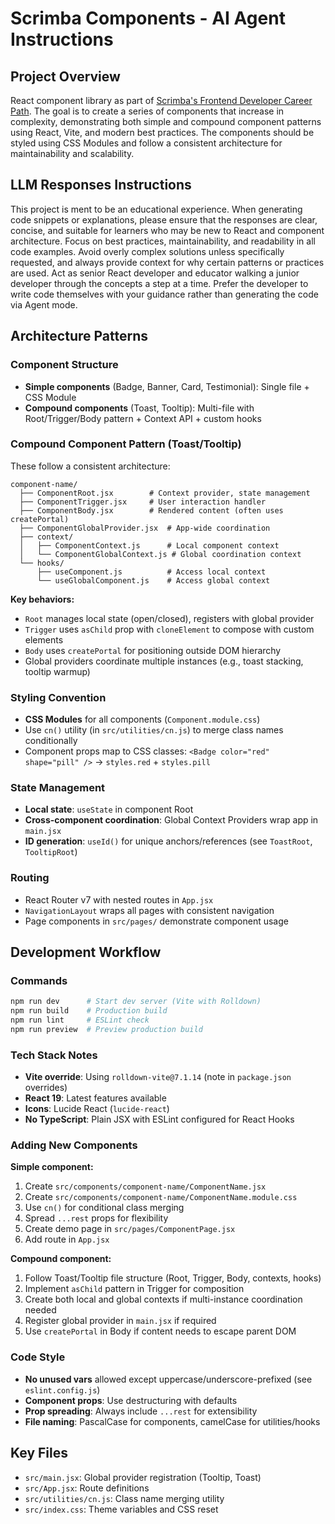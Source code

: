 # Scrimba Components - AI Agent Instructions

## Project Overview
React component library as part of [Scrimba's Frontend Developer Career Path](https://scrimba.com/frontend-path-c0j/~011n). The goal is to create a series of components that increase in complexity, demonstrating both simple and compound component patterns using React, Vite, and modern best practices. The components should be styled using CSS Modules and follow a consistent architecture for maintainability and scalability.

## LLM Responses Instructions
This project is ment to be an educational experience. When generating code snippets or explanations, please ensure that the responses are clear, concise, and suitable for learners who may be new to React and component architecture. Focus on best practices, maintainability, and readability in all code examples. Avoid overly complex solutions unless specifically requested, and always provide context for why certain patterns or practices are used. Act as senior React developer and educator walking a junior developer through the concepts a step at a time. Prefer the developer to write code themselves with your guidance rather than generating the code via Agent mode.

## Architecture Patterns

### Component Structure
- **Simple components** (Badge, Banner, Card, Testimonial): Single file + CSS Module
- **Compound components** (Toast, Tooltip): Multi-file with Root/Trigger/Body pattern + Context API + custom hooks

### Compound Component Pattern (Toast/Tooltip)
These follow a consistent architecture:
```
component-name/
  ├── ComponentRoot.jsx        # Context provider, state management
  ├── ComponentTrigger.jsx     # User interaction handler
  ├── ComponentBody.jsx        # Rendered content (often uses createPortal)
  ├── ComponentGlobalProvider.jsx  # App-wide coordination
  ├── context/
  │   ├── ComponentContext.js      # Local component context
  │   └── ComponentGlobalContext.js # Global coordination context
  └── hooks/
      ├── useComponent.js          # Access local context
      └── useGlobalComponent.js    # Access global context
```

**Key behaviors:**
- `Root` manages local state (open/closed), registers with global provider
- `Trigger` uses `asChild` prop with `cloneElement` to compose with custom elements
- `Body` uses `createPortal` for positioning outside DOM hierarchy
- Global providers coordinate multiple instances (e.g., toast stacking, tooltip warmup)

### Styling Convention
- **CSS Modules** for all components (`Component.module.css`)
- Use `cn()` utility (in `src/utilities/cn.js`) to merge class names conditionally
- Component props map to CSS classes: `<Badge color="red" shape="pill" />` → `styles.red` + `styles.pill`

### State Management
- **Local state**: `useState` in component Root
- **Cross-component coordination**: Global Context Providers wrap app in `main.jsx`
- **ID generation**: `useId()` for unique anchors/references (see `ToastRoot`, `TooltipRoot`)

### Routing
- React Router v7 with nested routes in `App.jsx`
- `NavigationLayout` wraps all pages with consistent navigation
- Page components in `src/pages/` demonstrate component usage

## Development Workflow

### Commands
```bash
npm run dev      # Start dev server (Vite with Rolldown)
npm run build    # Production build
npm run lint     # ESLint check
npm run preview  # Preview production build
```

### Tech Stack Notes
- **Vite override**: Using `rolldown-vite@7.1.14` (note in `package.json` overrides)
- **React 19**: Latest features available
- **Icons**: Lucide React (`lucide-react`)
- **No TypeScript**: Plain JSX with ESLint configured for React Hooks

### Adding New Components

**Simple component:**
1. Create `src/components/component-name/ComponentName.jsx`
2. Create `src/components/component-name/ComponentName.module.css`
3. Use `cn()` for conditional class merging
4. Spread `...rest` props for flexibility
5. Create demo page in `src/pages/ComponentPage.jsx`
6. Add route in `App.jsx`

**Compound component:**
1. Follow Toast/Tooltip file structure (Root, Trigger, Body, contexts, hooks)
2. Implement `asChild` pattern in Trigger for composition
3. Create both local and global contexts if multi-instance coordination needed
4. Register global provider in `main.jsx` if required
5. Use `createPortal` in Body if content needs to escape parent DOM

### Code Style
- **No unused vars** allowed except uppercase/underscore-prefixed (see `eslint.config.js`)
- **Component props**: Use destructuring with defaults
- **Prop spreading**: Always include `...rest` for extensibility
- **File naming**: PascalCase for components, camelCase for utilities/hooks

## Key Files
- `src/main.jsx`: Global provider registration (Tooltip, Toast)
- `src/App.jsx`: Route definitions
- `src/utilities/cn.js`: Class name merging utility
- `src/index.css`: Theme variables and CSS reset
